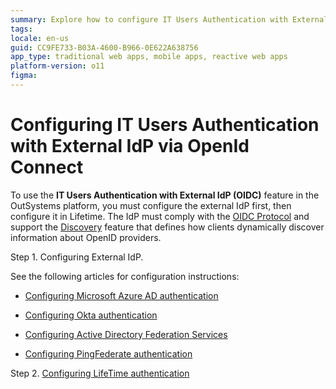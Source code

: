 ```yaml
---
summary: Explore how to configure IT Users Authentication with External IdP via OpenId Connect in OutSystems 11 (O11).
tags:
locale: en-us
guid: CC9FE733-B03A-4600-B966-0E622A638756
app_type: traditional web apps, mobile apps, reactive web apps
platform-version: o11
figma:
---
```


# Configuring IT Users Authentication with External IdP via OpenId Connect

To use the **IT Users Authentication with External IdP (OIDC)** feature in the OutSystems platform, you must configure the external IdP first, then configure it in Lifetime. The IdP must comply with the [OIDC Protocol](https://openid.net/connect/) and support the [Discovery](https://openid.net/specs/openid-connect-discovery-1_0.html#IssuerDiscovery) feature that defines how clients dynamically discover information about OpenID providers.

Step 1. Configuring External IdP. 

See the following articles for configuration instructions:

* [Configuring Microsoft Azure AD authentication](external-idp-azure.md)

* [Configuring Okta authentication](external-idp-okta.md)

* [Configuring Active Directory Federation Services](external-idp-adfs.md)

* [Configuring PingFederate authentication](external-idp-pingfederate.md)

Step 2. [Configuring LifeTime authentication](external-idp-lifetime.md)
